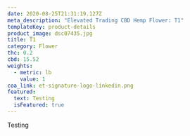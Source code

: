 ```yaml
---
date: 2020-08-25T21:31:19.127Z
meta_description: "Elevated Trading CBD Hemp Flower: T1"
templateKey: product-details
product_image: dsc07435.jpg
title: T1
category: Flower
thc: 0.2
cbd: 15.52
weights:
  - metric: lb
    value: 1
coa_link: et-signature-logo-linkedin.png
featured:
  text: Testing
  isFeatured: true
---
```


Testing
